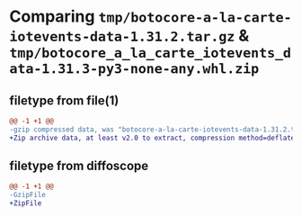 # Comparing `tmp/botocore-a-la-carte-iotevents-data-1.31.2.tar.gz` & `tmp/botocore_a_la_carte_iotevents_data-1.31.3-py3-none-any.whl.zip`

## filetype from file(1)

```diff
@@ -1 +1 @@
-gzip compressed data, was "botocore-a-la-carte-iotevents-data-1.31.2.tar", last modified: Wed Jul 12 01:44:36 2023, max compression
+Zip archive data, at least v2.0 to extract, compression method=deflate
```

## filetype from diffoscope

```diff
@@ -1 +1 @@
-GzipFile
+ZipFile
```

